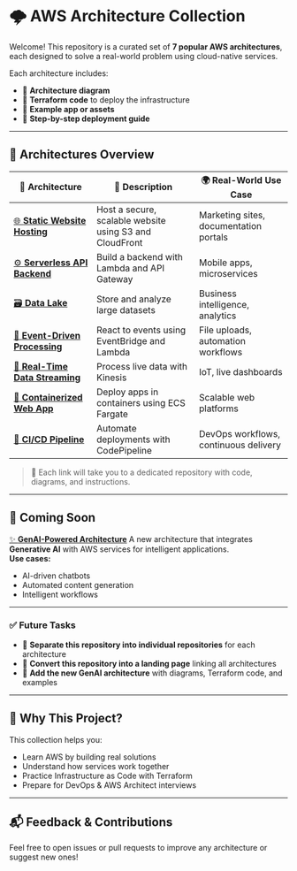 # 🌩️ AWS Architecture Collection

Welcome! This repository is a curated set of **7 popular AWS architectures**, each designed to solve a real-world problem using cloud-native services.

Each architecture includes:

- 📐 **Architecture diagram**
- 🧱 **Terraform code** to deploy the infrastructure
- 🧪 **Example app or assets**
- 📘 **Step-by-step deployment guide**

---

## 🧭 Architectures Overview
| 🌟 Architecture | 📝 Description | 🌍 Real-World Use Case |
|----------------|----------------|------------------------|
| [🌐 **Static Website Hosting**](https://github.com/hongzz0618/aws-static-website-hosting) | Host a secure, scalable website using S3 and CloudFront | Marketing sites, documentation portals |
| [⚙️ **Serverless API Backend**](https://github.com/hongzz0618/aws-serverless-api-backend) | Build a backend with Lambda and API Gateway | Mobile apps, microservices |
| [🗃️ **Data Lake**](https://github.com/hongzz0618/aws-data-lake) | Store and analyze large datasets | Business intelligence, analytics |
| [🔁 **Event-Driven Processing**](https://github.com/hongzz0618/aws-event-driven-processing) | React to events using EventBridge and Lambda | File uploads, automation workflows |
| [📡 **Real-Time Data Streaming**](https://github.com/hongzz0618/aws-realtime-streaming) | Process live data with Kinesis | IoT, live dashboards |
| [🐳 **Containerized Web App**](https://github.com/hongzz0618/aws-containerized-web-app) | Deploy apps in containers using ECS Fargate | Scalable web platforms |
| [🚀 **CI/CD Pipeline**](https://github.com/hongzz0618/aws-ci-cd) | Automate deployments with CodePipeline | DevOps workflows, continuous delivery |

> 🔗 Each link will take you to a dedicated repository with code, diagrams, and instructions.

---

## 🔮 Coming Soon
[✨ **GenAI-Powered Architecture**](https://github.com/hongzz0618/aws-genai-starter)
A new architecture that integrates **Generative AI** with AWS services for intelligent applications.  
**Use cases:**  
- AI-driven chatbots  
- Automated content generation  
- Intelligent workflows  

---

### ✅ Future Tasks

- 🔹 **Separate this repository into individual repositories** for each architecture  
- 🔹 **Convert this repository into a landing page** linking all architectures  
- 🔹 **Add the new GenAI architecture** with diagrams, Terraform code, and examples  

---

## 🧠 Why This Project?

This collection helps you:

- Learn AWS by building real solutions
- Understand how services work together
- Practice Infrastructure as Code with Terraform
- Prepare for DevOps & AWS Architect interviews

---

## 📬 Feedback & Contributions

Feel free to open issues or pull requests to improve any architecture or suggest new ones!